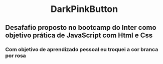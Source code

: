 <h1 align="center"> DarkPinkButton</h1>

## Desafafio proposto no bootcamp do Inter como objetivo prática de JavaScript com Html e Css

### Com objetivo de aprendizado pessoal eu troquei a cor branca por rosa
